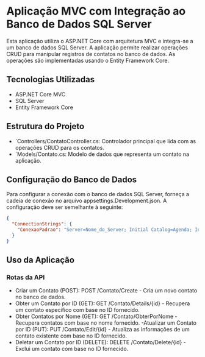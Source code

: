 # Aplicação MVC com Integração ao Banco de Dados SQL Server
Esta aplicação utiliza o ASP.NET Core com arquitetura MVC e integra-se a um banco de dados SQL Server. A aplicação permite realizar operações CRUD para manipular registros de contatos no banco de dados. As operações são implementadas usando o Entity Framework Core.

## Tecnologias Utilizadas
- ASP.NET Core MVC
- SQL Server
- Entity Framework Core

## Estrutura do Projeto
- `Controllers/ContatoController.cs: Controlador principal que lida com as operações CRUD para os contatos.
- `Models/Contato.cs: Modelo de dados que representa um contato na aplicação.

## Configuração do Banco de Dados

Para configurar a conexão com o banco de dados SQL Server, forneça a cadeia de conexão no arquivo appsettings.Development.json. A configuração deve ser semelhante à seguinte:

```json
{
  "ConnectionStrings": {
    "ConexaoPadrao": "Server=Nome_do_Server; Initial Catalog=Agenda; Integrated Security=True; Encrypt=False;"
  }
}
```

## Uso da Aplicação
### Rotas da API
- Criar um Contato (POST): POST /Contato/Create - Cria um novo contato no banco de dados.
- Obter um Contato por ID (GET): GET /Contato/Details/{id} - Recupera um contato específico com base no ID fornecido.
- Obter Contatos por Nome (GET): GET /Contato/ObterPorNome - Recupera contatos com base no nome fornecido.
 -Atualizar um Contato por ID (PUT): PUT /Contato/Edit/{id} - Atualiza as informações de um contato existente com base no ID fornecido.
- Deletar um Contato por ID (DELETE): DELETE /Contato/Delete/{id} - Exclui um contato com base no ID fornecido.